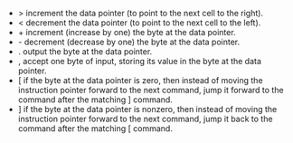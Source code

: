 * \>	increment the data pointer (to point to the next cell to the right).
* \<	decrement the data pointer (to point to the next cell to the left).
* \+	increment (increase by one) the byte at the data pointer.
* \-	decrement (decrease by one) the byte at the data pointer.
* \.	output the byte at the data pointer.
* ,	accept one byte of input, storing its value in the byte at the data pointer.
* \[	if the byte at the data pointer is zero, then instead of moving the instruction pointer forward to the next command, jump it forward to the command after the matching \] command.
* \]	if the byte at the data pointer is nonzero, then instead of moving the instruction pointer forward to the next command, jump it back to the command after the matching \[ command.